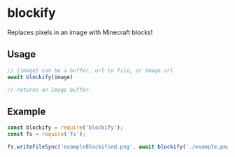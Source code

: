 # blockify
Replaces pixels in an image with Minecraft blocks!

## Usage
```js
// {image} can be a buffer, url to file, or image url
await blockify(image)

// returns an image buffer
```

## Example
```js
const blockify = require('blockify');
const fs = require('fs');

fs.writeFileSync('exampleBlockified.png', await blockify('./example.png'));
```